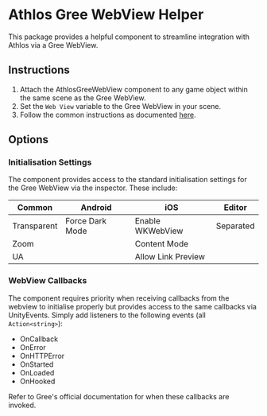 # Athlos Gree WebView Helper
This package provides a helpful component to streamline integration with Athlos via a Gree WebView.

## Instructions
1. Attach the AthlosGreeWebView component to any game object within the same scene as the Gree WebView.
2. Set the `Web View` variable to the Gree WebView in your scene.
3. Follow the common instructions as documented [here](https://athlos.readme.io/docs).

## Options

### Initialisation Settings
The component provides access to the standard initialisation settings for the Gree WebView via the inspector. These include:

| Common | Android | iOS | Editor |
|--|--|--|--|
|Transparent|Force Dark Mode|Enable WKWebView|Separated|
|Zoom||Content Mode||
|UA||Allow Link Preview||

### WebView Callbacks
The component requires priority when receiving callbacks from the webview to initialise properly but provides access to the same callbacks via UnityEvents. Simply add listeners to the following events (all `Action<string>`):
* OnCallback
* OnError
* OnHTTPError
* OnStarted
* OnLoaded
* OnHooked

Refer to Gree's official documentation for when these callbacks are invoked.